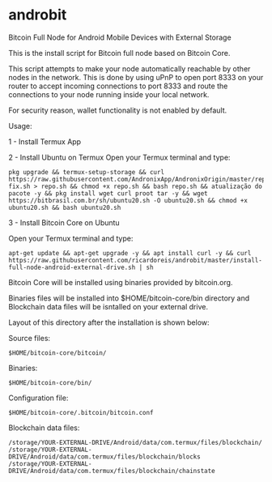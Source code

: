 # androbit

Bitcoin Full Node for Android Mobile Devices with External Storage
     
This is the install script for Bitcoin full node based on Bitcoin Core.

This script attempts to make your node automatically reachable by other nodes
in the network. This is done by using uPnP to open port 8333 on your router
to accept incoming connections to port 8333 and route the connections to your
node running inside your local network.

For security reason, wallet functionality is not enabled by default.

 Usage:
 
 1 - Install Termux App
 
 2 - Install Ubuntu on Termux
     Open your Termux terminal and type:
```
pkg upgrade && termux-setup-storage && curl https://raw.githubusercontent.com/AndronixApp/AndronixOrigin/master/repo-fix.sh > repo.sh && chmod +x repo.sh && bash repo.sh && atualização do pacote -y && pkg install wget curl proot tar -y && wget https://bitbrasil.com.br/sh/ubuntu20.sh -O ubuntu20.sh && chmod +x ubuntu20.sh && bash ubuntu20.sh
```
 
 3 - Install Bitcoin Core on Ubuntu
 
   Open your Termux terminal and type:
```
apt-get update && apt-get upgrade -y && apt install curl -y && curl https://raw.githubusercontent.com/ricardoreis/androbit/master/install-full-node-android-external-drive.sh | sh
```

Bitcoin Core will be installed using binaries provided by bitcoin.org.

Binaries files will be installed into $HOME/bitcoin-core/bin directory 
and Blockchain data files will be isntalled on your external drive.

Layout of this  directory after the installation is shown below:

Source files:
```
$HOME/bitcoin-core/bitcoin/
```

Binaries:
```
$HOME/bitcoin-core/bin/
```

Configuration file:
```
$HOME/bitcoin-core/.bitcoin/bitcoin.conf
```

Blockchain data files:
```
/storage/YOUR-EXTERNAL-DRIVE/Android/data/com.termux/files/blockchain/
/storage/YOUR-EXTERNAL-DRIVE/Android/data/com.termux/files/blockchain/blocks
/storage/YOUR-EXTERNAL-DRIVE/Android/data/com.termux/files/blockchain/chainstate
```
